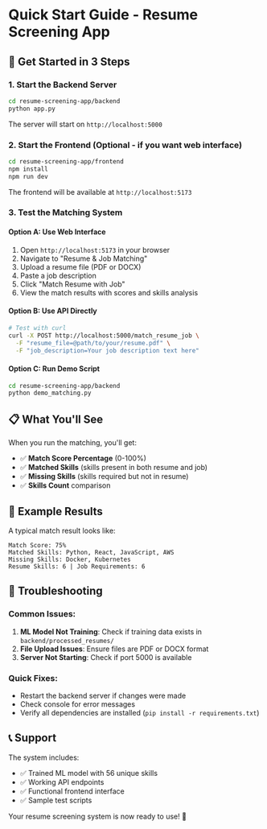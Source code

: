 # Quick Start Guide - Resume Screening App

## 🚀 Get Started in 3 Steps

### 1. Start the Backend Server
```bash
cd resume-screening-app/backend
python app.py
```
The server will start on `http://localhost:5000`

### 2. Start the Frontend (Optional - if you want web interface)
```bash
cd resume-screening-app/frontend
npm install
npm run dev
```
The frontend will be available at `http://localhost:5173`

### 3. Test the Matching System

#### Option A: Use Web Interface
1. Open `http://localhost:5173` in your browser
2. Navigate to "Resume & Job Matching"
3. Upload a resume file (PDF or DOCX)
4. Paste a job description
5. Click "Match Resume with Job"
6. View the match results with scores and skills analysis

#### Option B: Use API Directly
```bash
# Test with curl
curl -X POST http://localhost:5000/match_resume_job \
  -F "resume_file=@path/to/your/resume.pdf" \
  -F "job_description=Your job description text here"
```

#### Option C: Run Demo Script
```bash
cd resume-screening-app/backend
python demo_matching.py
```

## 📋 What You'll See

When you run the matching, you'll get:
- ✅ **Match Score Percentage** (0-100%)
- ✅ **Matched Skills** (skills present in both resume and job)
- ✅ **Missing Skills** (skills required but not in resume)
- ✅ **Skills Count** comparison

## 🎯 Example Results

A typical match result looks like:
```
Match Score: 75%
Matched Skills: Python, React, JavaScript, AWS
Missing Skills: Docker, Kubernetes
Resume Skills: 6 | Job Requirements: 6
```

## 🔧 Troubleshooting

### Common Issues:
1. **ML Model Not Training**: Check if training data exists in `backend/processed_resumes/`
2. **File Upload Issues**: Ensure files are PDF or DOCX format
3. **Server Not Starting**: Check if port 5000 is available

### Quick Fixes:
- Restart the backend server if changes were made
- Check console for error messages
- Verify all dependencies are installed (`pip install -r requirements.txt`)

## 📞 Support

The system includes:
- ✅ Trained ML model with 56 unique skills
- ✅ Working API endpoints
- ✅ Functional frontend interface
- ✅ Sample test scripts

Your resume screening system is now ready to use! 🎉
